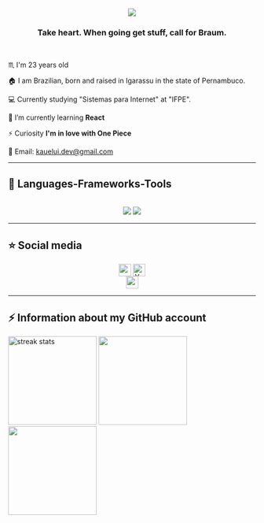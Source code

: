 
<h1 align="center">
    <img src="https://readme-typing-svg.herokuapp.com/?font=Righteous&size=35&center=true&vCenter=true&width=500&height=70&duration=4000&lines=Hi+There!+👋;+I'm+Kauê+Luí!;" />
</h1>
<h3 align="center"> Take heart. When going get stuff, call for Braum. </h3>

<br/>

<div>
  
♏ I'm 23 years old

🏠 I am Brazilian, born and raised in Igarassu in the state of Pernambuco.

💻 Currently studying "Sistemas para Internet" at "IFPE".
 
🌱 I’m currently learning **React**

⚡ Curiosity **I'm in love with One Piece**

💬 Email: kauelui.dev@gmail.com
</div>

<hr/>

## 🚀 Languages-Frameworks-Tools
<br/>

<div align="center">
    <img src="https://skillicons.dev/icons?i=react,bootstrap,html,css,vscode,github,figma,tailwind,git,svelte" />
    <img src="https://skillicons.dev/icons?i=nodejs,python,javascript,typescript,express,firebase,java,nextjs,mysql,php" /><br>
</div>


---
<h2>⭐ Social media </h2>
<!-- ## ⭐ Redes sociais -->

<div align="center"> 
<!--   <a href="https://www.youtube.com/channel/UCMXlJGRzqOORp1v_S02KJ9w" target="_blank"><img align="left" src="https://www.svgrepo.com/svg/475700/youtube-color.svg" width="25px"/></a> -->
  <a href="https://instagram.com/kuelui" target="_blank"><img align="center" src="https://raw.githubusercontent.com/yushi1007/yushi1007/main/images/instagram.svg" width="25px"/></a>
  <a href = "kauelui.dev@gmail.com"><img align="center" src="https://www.svgrepo.com/show/349379/gmail-old.svg" alt="Yu Shi | LinkedIn" width="25px"/></a>
    <br/>
  <a href="www.linkedin.com/kauelui" target="_blank"><img align="center" src="https://raw.githubusercontent.com/yushi1007/yushi1007/main/images/linkedin.svg" width="25px"/></a>
  
</div>

---
<h2>⚡ Information about my GitHub account </h2>
<!-- ## ⭐ Information about my GitHub account -->

<div>
  <img height="180em" src="https://github-readme-streak-stats-salesp07.vercel.app/?user=kauelui&count_private=true&theme=dark&border_radius=10" alt="streak stats"/>
  <img height="180em" src="https://github-readme-stats.vercel.app/api?username=kauelui&show_icons=true&theme=dark&include_all_commits=true&count_private=true"/>‎‎
  <img height="180em" align="center" src="https://github-readme-stats.vercel.app/api/top-langs/?username=kauelui&layout=compact&langs_count=7&theme=dark"/>
</div>



